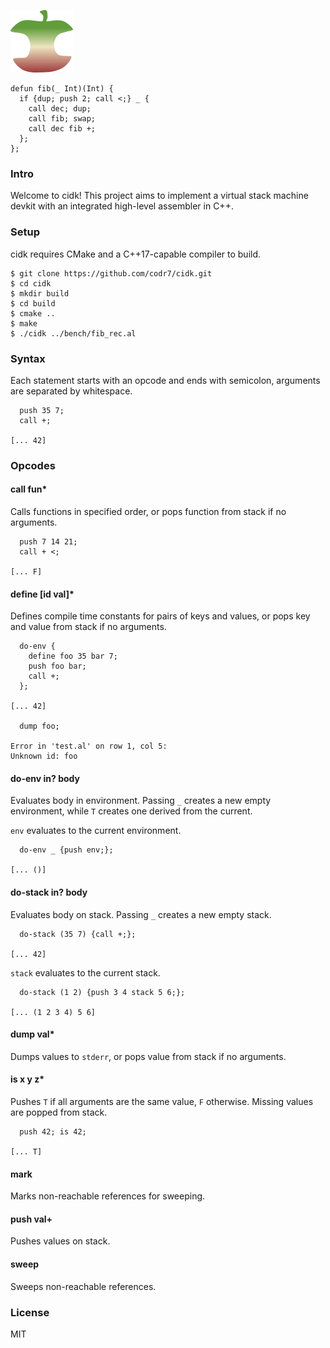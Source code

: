 ![Logo](logo.png)
  
```
defun fib(_ Int)(Int) {
  if {dup; push 2; call <;} _ {
    call dec; dup;
    call fib; swap;
    call dec fib +;
  };
};
```

### Intro
Welcome to cidk! This project aims to implement a virtual stack machine devkit with an integrated high-level assembler in C++.

### Setup
cidk requires CMake and a C++17-capable compiler to build.

```
$ git clone https://github.com/codr7/cidk.git
$ cd cidk
$ mkdir build
$ cd build
$ cmake ..
$ make
$ ./cidk ../bench/fib_rec.al
```

### Syntax
Each statement starts with an opcode and ends with semicolon, arguments are separated by whitespace.

```
  push 35 7;
  call +;

[... 42]
```

### Opcodes

#### call fun*
Calls functions in specified order, or pops function from stack if no arguments.

```
  push 7 14 21;
  call + <;

[... F]
```

#### define [id val]*
Defines compile time constants for pairs of keys and values, or pops key and value from stack if no arguments.

```
  do-env {
    define foo 35 bar 7;
    push foo bar;
    call +;
  };
  
[... 42]

  dump foo;

Error in 'test.al' on row 1, col 5:
Unknown id: foo
```

#### do-env in? body
Evaluates body in environment. Passing `_` creates a new empty environment, while `T` creates one derived from the current.

`env` evaluates to the current environment.

```
  do-env _ {push env;};
  
[... ()]
```

#### do-stack in? body
Evaluates body on stack. Passing `_` creates a new empty stack.

```
  do-stack (35 7) {call +;};

[... 42]
```

`stack` evaluates to the current stack.

```
  do-stack (1 2) {push 3 4 stack 5 6;};

[... (1 2 3 4) 5 6]
```

#### dump val*
Dumps values to `stderr`, or pops value from stack if no arguments.

#### is x y z*
Pushes `T` if all arguments are the same value, `F` otherwise. Missing values are popped from stack.

```
  push 42; is 42;

[... T]
```

#### mark
Marks non-reachable references for sweeping.

#### push val+
Pushes values on stack.

#### sweep
Sweeps non-reachable references.

### License
MIT